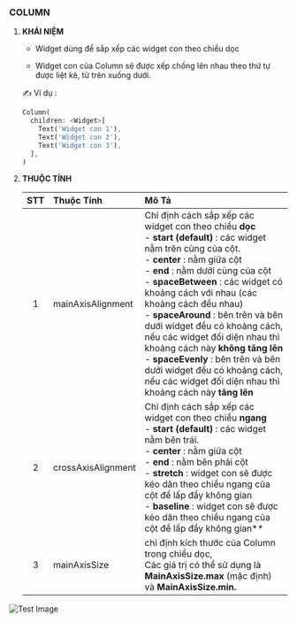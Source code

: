 ### COLUMN

1. **KHÁI NIỆM**
   
   - Widget dùng để sắp xếp các widget con theo chiều dọc
   
   - Widget con của Column sẽ được xếp chồng lên nhau theo thứ tự được liệt kê, từ trên xuống dưới.
   
   ✍️ Ví dụ : 
   
   ```dart
   Column(
     children: <Widget>[
       Text('Widget con 1'),
       Text('Widget con 2'),
       Text('Widget con 3'),
     ],
   )
   ```

2. **THUỘC TÍNH**
   
   | STT | Thuộc Tính         | Mô Tả                                                                                                                                                                                                                                                                                                                                                                                                                                                                                                                                                                  |
   |:---:|:------------------ |:---------------------------------------------------------------------------------------------------------------------------------------------------------------------------------------------------------------------------------------------------------------------------------------------------------------------------------------------------------------------------------------------------------------------------------------------------------------------------------------------------------------------------------------------------------------------- |
   | 1   | mainAxisAlignment  | Chỉ định cách sắp xếp các widget con theo chiều **dọc**<br/>- **start (default)** : các widget nằm trên cùng của cột.<br/>- **center** : nằm giữa cột <br/>- **end** : nằm dưới cùng của cột <br/>- **spaceBetween** : các widget có khoảng cách với nhau (các khoảng cách đều nhau)<br/>- **spaceAround** : bên trên và bên dưới widget đều có khoảng cách, nếu các widget đối diện nhau thì khoảng cách này **không tăng lên**<br/>- **spaceEvenly** : bên trên và bên dưới widget đều có khoảng cách, nếu các widget đối diện nhau thì khoảng cách này **tăng lên** |
   | 2   | crossAxisAlignment | Chỉ định cách sắp xếp các widget con theo chiều **ngang**<br/>- **start (default)** : các widget nằm bên trái.<br/>- **center** : nằm giữa cột <br/>- **end** : nằm bên phải cột <br/>- **stretch** : widget con sẽ được kéo dãn theo chiều ngang của cột để lấp đầy không gian<br/>- **baseline** : widget con sẽ được kéo dãn theo chiều ngang của cột để lấp đầy không gian**<br/>                                                                                                                                                                                  |
   | 3   | mainAxisSize       | chỉ định kích thước của Column trong chiều dọc, <br/>Các giá trị có thể sử dụng là **MainAxisSize.max** (mặc định) và **MainAxisSize.min.**                                                                                                                                                                                                                                                                                                                                                                                                                            |

![Test Image ](https://images.pexels.com/photos/572897/pexels-photo-572897.jpeg?auto=compress&cs=tinysrgb&w=1260&h=750&dpr=1)
